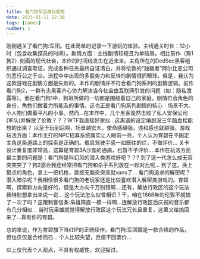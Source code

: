 ```yaml
---
title: 看门狗军团游玩感想
date: 2021-01-11 22:36
tags: [Games]
number: 1
---
```


刚刚通关了看门狗:军团。在此简单的记录一下游玩的体验。主线通关时长：12小时（包含收集探员的时间）。剧情方面：主线剧情较短且为单结局。相比前作（狗1狗2）刻画的现代社会，本作的时间线发生在近未来。主角所在的DedSec黑客组织通过调查取证，完成各种任务最终自证清白，并将伦敦的“独裁者”阿尔比恩公司的恶行公之于众。流程中中出现的多股势力和反转的剧情很抓眼球。但是，我认为这款游戏在剧情方面是失败的。本作的剧情并不符合看门狗系列的剧情逻辑。前作看门狗2，一群有志黑客齐心协力解决当今社会由互联网引发的问题（如：隐私泄露等）。而在看门狗1中，狗哥所做的一切都是围绕着自己的家庭。剧情符合角色的身份，角色们做着力所能及的事情。这也正是看门狗系列剧情的核心：场景不大、小人物们做着平凡的小事。然而...在本作中，几个黑客竟然击败了私人安保公司(军队)并解放了伦敦？？？WTF我直接好家伙...这离谱的设定编剧没三年脑血栓能想的出来？ 以至于玩到后期，场景越宏大，使命感越强，违和感也就越强。游戏玩法方面：本作主打的NPC招募系统属实让人眼前一亮，个人认为育碧在不固定主角这条道路上的探索是正确的。载具驾驶手感一如既往的烂，不做评价... 关卡设计重复度非常高，这算是育碧3A沙盒的通病，也暂不予评价... 本作在玩法方面最主要的问题是：看门狗是科幻风的潜入类游戏好吧？？? 到了这一代怎么成无双突突突了？狗2那会我还经常把看门狗和杀手系列放在一起对比呢... 到了这，换上狠点的角色，拿上一把机枪，直接无脑突突突就vans了... 看门狗追求的解密呢？潜入暗杀呢？我相信很多看门狗的老玩家还是比较喜欢潜入解密类游戏的。育碧啊，探索新方向是好的，但是大方向千万别错啊... 还有，解放行政区的这个玩法我特别想拿出来说一说... 这个玩法怎么似曾相识？干，咱在1868年的伦敦不就搞了一次了吗？这跟刺客信条:枭雄简直一模一样啊...连解放行政区后庆祝的音乐都有几分相似... 当时玩枭雄就觉得解放行政区这个玩法冗长且重复，这里又给搞回来了...真有你的育碧。

总的来说，作为育碧旗下当红IP的正统续作，看门狗:军团算是一款合格的作品，但也仅仅是合格而已... 个人比较失望，且值不回票价...

以上仅代表个人观点，不具有权威性，欢迎探讨。